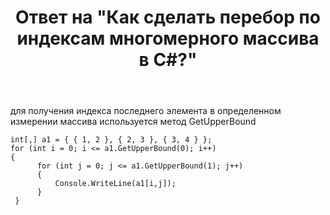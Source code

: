 ﻿---
title: "Ответ на \"Как сделать перебор по индексам многомерного массива в C#?\""
se.owner.user_id: 240512
se.owner.display_name: "MSDN.WhiteKnight"
se.owner.link: "https://ru.stackoverflow.com/users/240512/msdn-whiteknight"
se.answer_id: 640648
se.question_id: 640644
se.post_type: answer
se.score: 2
se.is_accepted: False
---
<p>для получения индекса последнего элемента в определенном измерении массива используется метод GetUpperBound</p>

<pre><code>int[,] a1 = { { 1, 2 }, { 2, 3 }, { 3, 4 } };
for (int i = 0; i &lt;= a1.GetUpperBound(0); i++)
{
      for (int j = 0; j &lt;= a1.GetUpperBound(1); j++)
      {
          Console.WriteLine(a1[i,j]);
      }
 }
</code></pre>
